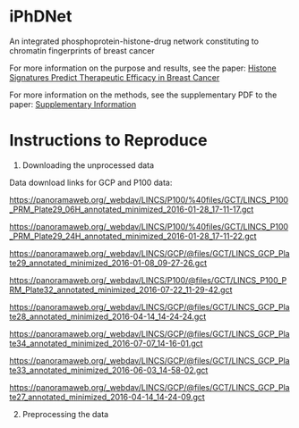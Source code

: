# iPhDNet
An integrated phosphoprotein-histone-drug network constituting to chromatin fingerprints of breast cancer

For more information on the purpose and results, see the paper:
[Histone Signatures Predict Therapeutic Efficacy in Breast Cancer](https://ieeexplore.ieee.org/document/8961959)

For more information on the methods, see the supplementary PDF to the paper:
[Supplementary Information](https://ieeexplore.ieee.org/ielx7/8782705/8819998/8961959/supp1-2967105.pdf?tp=&arnumber=8961959)

# Instructions to Reproduce

1. Downloading the unprocessed data

Data download links for GCP and P100 data:

https://panoramaweb.org/_webdav/LINCS/P100/%40files/GCT/LINCS_P100_PRM_Plate29_06H_annotated_minimized_2016-01-28_17-11-17.gct

https://panoramaweb.org/_webdav/LINCS/P100/%40files/GCT/LINCS_P100_PRM_Plate29_24H_annotated_minimized_2016-01-28_17-11-22.gct

https://panoramaweb.org/_webdav/LINCS/GCP/@files/GCT/LINCS_GCP_Plate29_annotated_minimized_2016-01-08_09-27-26.gct

https://panoramaweb.org/_webdav/LINCS/P100/@files/GCT/LINCS_P100_PRM_Plate32_annotated_minimized_2016-07-22_11-29-42.gct

https://panoramaweb.org/_webdav/LINCS/GCP/@files/GCT/LINCS_GCP_Plate28_annotated_minimized_2016-04-14_14-24-24.gct

https://panoramaweb.org/_webdav/LINCS/GCP/@files/GCT/LINCS_GCP_Plate34_annotated_minimized_2016-07-07_14-16-01.gct

https://panoramaweb.org/_webdav/LINCS/GCP/@files/GCT/LINCS_GCP_Plate33_annotated_minimized_2016-06-03_14-58-02.gct

https://panoramaweb.org/_webdav/LINCS/GCP/@files/GCT/LINCS_GCP_Plate27_annotated_minimized_2016-04-14_14-24-09.gct

2. Preprocessing the data

